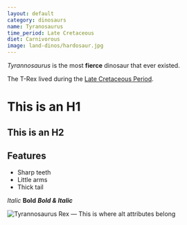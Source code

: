 ```yaml
---
layout: default
category: dinosaurs
name: Tyranosaurus
time_period: Late Cretaceous
diet: Carnivorous
image: land-dinos/hardosaur.jpg
---
```


*Tyrannosaurus* is the most **fierce** dinosaur that ever existed.

The T-Rex lived during the [Late Cretaceous Period](http://en.wikipedia.org/wiki/Late_Cretaceous).

# This is an H1

## This is an H2

## Features

- Sharp teeth
- Little arms
- Thick tail

*Italic*
**Bold**
***Bold & Italic***

![Tyrannosaurus Rex — This is where alt attributes belong](http://static.comicvine.com/uploads/original/11113/111130081/3394555-6999427612-t_rex.jpg)